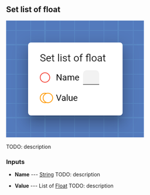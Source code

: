 ## Set list of float

![Set list of float](assets/img/cards/setFloat_n.png)

TODO: description


### Inputs


* **Name** --- [String](types/String.html)
  TODO: description

* **Value** --- List of [Float](types/Float.html)
  TODO: description






